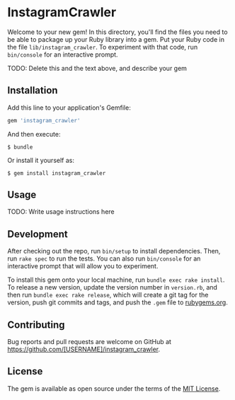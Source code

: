 # InstagramCrawler

Welcome to your new gem! In this directory, you'll find the files you need to be able to package up your Ruby library into a gem. Put your Ruby code in the file `lib/instagram_crawler`. To experiment with that code, run `bin/console` for an interactive prompt.

TODO: Delete this and the text above, and describe your gem

## Installation

Add this line to your application's Gemfile:

```ruby
gem 'instagram_crawler'
```

And then execute:

    $ bundle

Or install it yourself as:

    $ gem install instagram_crawler

## Usage

TODO: Write usage instructions here

## Development

After checking out the repo, run `bin/setup` to install dependencies. Then, run `rake spec` to run the tests. You can also run `bin/console` for an interactive prompt that will allow you to experiment.

To install this gem onto your local machine, run `bundle exec rake install`. To release a new version, update the version number in `version.rb`, and then run `bundle exec rake release`, which will create a git tag for the version, push git commits and tags, and push the `.gem` file to [rubygems.org](https://rubygems.org).

## Contributing

Bug reports and pull requests are welcome on GitHub at https://github.com/[USERNAME]/instagram_crawler.

## License

The gem is available as open source under the terms of the [MIT License](https://opensource.org/licenses/MIT).
